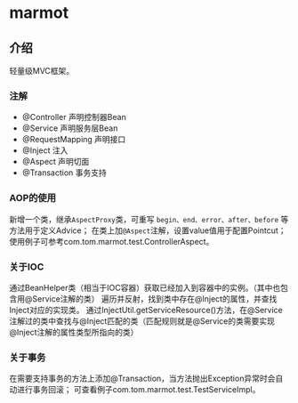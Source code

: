 # marmot

## 介绍
轻量级MVC框架。

### 注解

- @Controller 声明控制器Bean
- @Service 声明服务层Bean
- @RequestMapping 声明接口
- @Inject 注入
- @Aspect 声明切面
- @Transaction 事务支持

### AOP的使用

新增一个类，继承`AspectProxy`类，可重写 `begin、end、error、after、before` 等方法用于定义Advice；
在类上加`@Aspect`注解，设置value值用于配置Pointcut；
使用例子可参考com.tom.marmot.test.ControllerAspect。

### 关于IOC

通过BeanHelper类（相当于IOC容器）获取已经加入到容器中的实例。（其中也包含用@Service注解的类）
遍历并反射，找到类中存在@Inject的属性，并查找Inject对应的实现类。
通过InjectUtil.getServiceResource()方法，在@Service注解过的类中查找与@Inject匹配的类（匹配规则就是@Service的类需要实现@Inject注解的属性类型所指向的类）

### 关于事务

在需要支持事务的方法上添加@Transaction，当方法抛出Exception异常时会自动进行事务回滚；
可查看例子com.tom.marmot.test.TestServiceImpl。